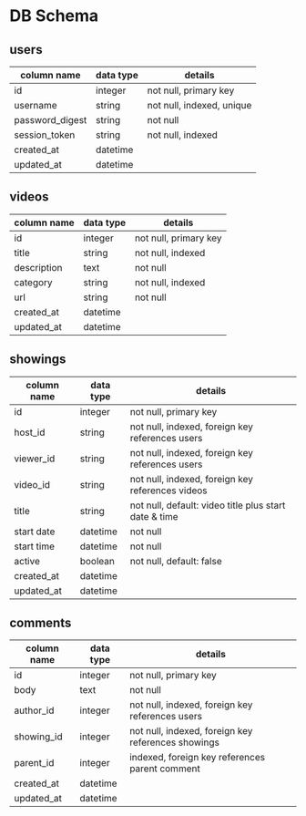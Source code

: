 # DB Schema

## users
column name     | data type | details
----------------|-----------|-----------------------
id              | integer   | not null, primary key
username        | string    | not null, indexed, unique
password_digest | string    | not null
session_token   | string    | not null, indexed
created_at      | datetime  | 
updated_at      | datetime  | 

## videos
column name     | data type | details
----------------|-----------|-----------------------
id              | integer   | not null, primary key
title           | string    | not null, indexed
description     | text      | not null
category        | string    | not null, indexed
url             | string    | not null
created_at      | datetime  | 
updated_at      | datetime  | 

## showings
column name     | data type | details
----------------|-----------|-----------------------
id              | integer   | not null, primary key
host_id         | string    | not null, indexed, foreign key references users
viewer_id       | string    | not null, indexed, foreign key references users
video_id        | string    | not null, indexed, foreign key references videos
title           | string    | not null, default: video title plus start date & time
start date      | datetime  | not null
start time      | datetime  | not null
active          | boolean   | not null, default: false
created_at      | datetime  | 
updated_at      | datetime  | 

## comments
column name     | data type | details
----------------|-----------|-----------------------
id              | integer   | not null, primary key
body            | text      | not null
author_id       | integer   | not null, indexed, foreign key references users
showing_id      | integer   | not null, indexed, foreign key references showings
parent_id       | integer   | indexed, foreign key references parent comment
created_at      | datetime  | 
updated_at      | datetime  | 
